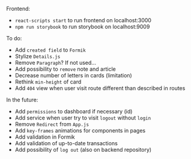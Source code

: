 Frontend:
- `react-scripts start` to run frontend on localhost:3000
- `npm run storybook` to run storybook on localhost:9009

To do:
- Add `created field` to `Formik`
- Stylize `Details.js`
- Remove `Paragraph`? If not used...
- Add possibility to `remove` note and article
- Decrease number of letters in cards (limitation)
- Rethink `min-height` of card
- Add `404` view when user visit route different than described in routes

In the future:
- Add `permissions` to dashboard if necessary (id)
- Add service when user try to visit `logout` without `login`
- Remove `Redirect` from `App.js`
- Add `key-frames` animations for components in pages
- Add validation in Formik
- Add validation of up-to-date transactions
- Add possibility of `log out` (also on backend repository)
